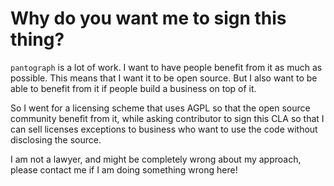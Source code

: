 # Why do you want me to sign this thing?

`pantograph` is a lot of work. I want to have people benefit from it as much as
possible. This means that I want it to be open source. But I also want to be
able to benefit from it if people build a business on top of it.

So I went for a licensing scheme that uses AGPL so that the open source
community benefit from it, while asking contributor to sign this CLA so that
I can sell licenses exceptions to business who want to use the code without
disclosing the source.

I am not a lawyer, and might be completely wrong about my approach, please
contact me if I am doing something wrong here!
